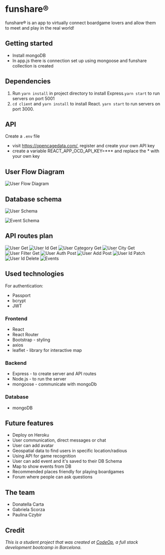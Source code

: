 # funshare®
funshare® is an app to virtually connect boardgame lovers and allow them to meet and play in the real world! 

## Getting started

- Install mongoDB 
- In app.js there is connection set up using mongoose and funshare collection is created

## Dependencies

1. Run `yarn install` in project directory to install Express.`yarn start` to run servers on port 5001
2. `cd client` and `yarn install` to install React. `yarn start` to run servers on port 3000.

## API 
Create a `.env` file
- visit https://opencagedata.com/, register and create your own API key
- create a variable REACT_APP_OCD_API_KEY=*** and replace the * with your own key


## User Flow Diagram

![User Flow Diagram](userFlowFunshare.png)

## Database schema

![User Schema](UserSchema.png)

![Event Schema](EventSchema.png)

## API routes plan

![User Get](usersGet.png)
![User Id Get](usersIdGet.png)
![User Category Get](usersCategoryGet.png)
![User City Get](usersCityGet.png)
![User Filter Get](usersFilterGet.png)
![User Auth Post](usersAuthPost.png)
![User Add Post](usersAddPost.png)
![User Id Patch](usersIdPatch.png)
![User Id Delete](usersIdDelete.png)
![Events](events.png)



## Used technologies

For authentication:
- Passport
- bcrypt 
- JWT

### Frontend

- React
- React Router
- Bootstrap - styling
- axios 
- leaflet - library for interactive map

### Backend

- Express - to create server and API routes
- Node.js - to run the server
- mongoose - communicate with mongoDb

### Database

- mongoDB 

## Future features

- Deploy on Heroku
- User communication, direct messages or chat
- User can add avatar
- Geospatial data to find users in specific location/radious
- Using API for game recognition
- User can add event and it's saved to their DB Schema
- Map to show events from DB
- Recommended places friendly for playing boardgames
- Forum where people can ask questions

## The team

- Donatella Carta
- Gabriela Scorza
- Paulina Czybir

## Credit

_This is a student project that was created at [CodeOp](http://CodeOp.tech), a full stack development bootcamp in Barcelona._
